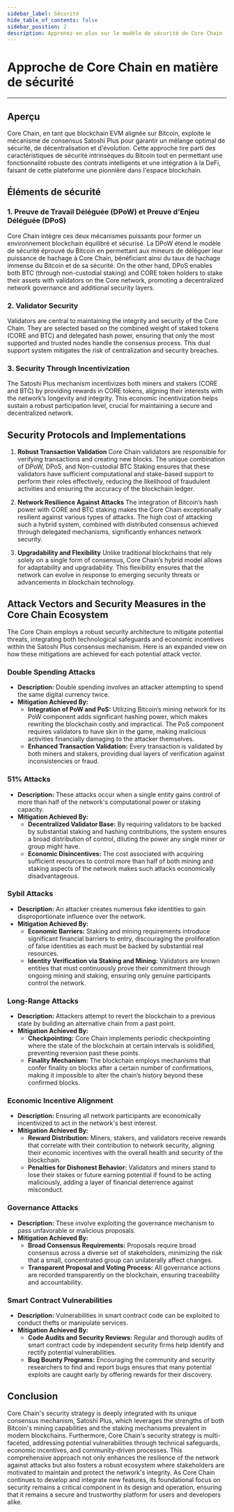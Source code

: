 ```yaml
---
sidebar_label: Sécurité
hide_table_of_contents: false
sidebar_position: 2
description: Apprenez-en plus sur le modèle de sécurité de Core Chain
---
```


# Approche de Core Chain en matière de sécurité

---

## Aperçu

Core Chain, en tant que blockchain EVM alignée sur Bitcoin, exploite le mécanisme de consensus Satoshi Plus pour garantir un mélange optimal de sécurité, de décentralisation et d'évolution. Cette approche tire parti des caractéristiques de sécurité intrinsèques du Bitcoin tout en permettant une fonctionnalité robuste des contrats intelligents et une intégration à la DeFi, faisant de cette plateforme une pionnière dans l'espace blockchain.

## Éléments de sécurité

### 1. Preuve de Travail Déléguée (DPoW) et Preuve d’Enjeu Déléguée (DPoS)

Core Chain intègre ces deux mécanismes puissants pour former un environnement blockchain équilibré et sécurisé. La DPoW étend le modèle de sécurité éprouvé du Bitcoin en permettant aux mineurs de déléguer leur puissance de hachage à Core Chain, bénéficiant ainsi du taux de hachage immense du Bitcoin et de sa sécurité. On the other hand, DPoS enables both BTC (through non-custodial staking) and CORE token holders to stake their assets with validators on the Core network, promoting a decentralized network governance and additional security layers.

### 2. Validator Security

Validators are central to maintaining the integrity and security of the Core Chain. They are selected based on the combined weight of staked tokens (CORE and BTC) and delegated hash power, ensuring that only the most supported and trusted nodes handle the consensus process. This dual support system mitigates the risk of centralization and security breaches.

### 3. Security Through Incentivization

The Satoshi Plus mechanism incentivizes both miners and stakers (CORE and BTC) by providing rewards in CORE tokens, aligning their interests with the network’s longevity and integrity. This economic incentivization helps sustain a robust participation level, crucial for maintaining a secure and decentralized network.

## Security Protocols and Implementations

1. **Robust Transaction Validation**
   Core Chain validators are responsible for verifying transactions and creating new blocks. The unique combination of DPoW, DPoS, and Non-custodial BTC Staking ensures that these validators have sufficient computational and stake-based support to perform their roles effectively, reducing the likelihood of fraudulent activities and ensuring the accuracy of the blockchain ledger.

2. **Network Resilience Against Attacks**
   The integration of Bitcoin’s hash power with CORE and BTC staking makes the Core Chain exceptionally resilient against various types of attacks. The high cost of attacking such a hybrid system, combined with distributed consensus achieved through delegated mechanisms, significantly enhances network security.

3. **Upgradability and Flexibility**
   Unlike traditional blockchains that rely solely on a single form of consensus, Core Chain’s hybrid model allows for adaptability and upgradability. This flexibility ensures that the network can evolve in response to emerging security threats or advancements in blockchain technology.

## Attack Vectors and Security Measures in the Core Chain Ecosystem

The Core Chain employs a robust security architecture to mitigate potential threats, integrating both technological safeguards and economic incentives within the Satoshi Plus consensus mechanism. Here is an expanded view on how these mitigations are achieved for each potential attack vector.

### Double Spending Attacks

- **Description:** Double spending involves an attacker attempting to spend the same digital currency twice.
- **Mitigation Achieved By:**
  - **Integration of PoW and PoS:** Utilizing Bitcoin’s mining network for its PoW component adds significant hashing power, which makes rewriting the blockchain costly and impractical. The PoS component requires validators to have skin in the game, making malicious activities financially damaging to the attacker themselves.
  - **Enhanced Transaction Validation:** Every transaction is validated by both miners and stakers, providing dual layers of verification against inconsistencies or fraud.

### 51% Attacks

- **Description:** These attacks occur when a single entity gains control of more than half of the network's computational power or staking capacity.
- **Mitigation Achieved By:**
  - **Decentralized Validator Base:** By requiring validators to be backed by substantial staking and hashing contributions, the system ensures a broad distribution of control, diluting the power any single miner or group might have.
  - **Economic Disincentives:** The cost associated with acquiring sufficient resources to control more than half of both mining and staking aspects of the network makes such attacks economically disadvantageous.

### Sybil Attacks

- **Description:** An attacker creates numerous fake identities to gain disproportionate influence over the network.
- **Mitigation Achieved By:**
  - **Economic Barriers:** Staking and mining requirements introduce significant financial barriers to entry, discouraging the proliferation of false identities as each must be backed by substantial real resources.
  - **Identity Verification via Staking and Mining:** Validators are known entities that must continuously prove their commitment through ongoing mining and staking, ensuring only genuine participants control the network.

### Long-Range Attacks

- **Description:** Attackers attempt to revert the blockchain to a previous state by building an alternative chain from a past point.
- **Mitigation Achieved By:**
  - **Checkpointing:** Core Chain implements periodic checkpointing where the state of the blockchain at certain intervals is solidified, preventing reversion past these points.
  - **Finality Mechanism:** The blockchain employs mechanisms that confer finality on blocks after a certain number of confirmations, making it impossible to alter the chain’s history beyond these confirmed blocks.

### Economic Incentive Alignment

- **Description:** Ensuring all network participants are economically incentivized to act in the network's best interest.
- **Mitigation Achieved By:**
  - **Reward Distribution:** Miners, stakers, and validators receive rewards that correlate with their contribution to network security, aligning their economic incentives with the overall health and security of the blockchain.
  - **Penalties for Dishonest Behavior:** Validators and miners stand to lose their stakes or future earning potential if found to be acting maliciously, adding a layer of financial deterrence against misconduct.

### Governance Attacks

- **Description:** These involve exploiting the governance mechanism to pass unfavorable or malicious proposals.
- **Mitigation Achieved By:**
  - **Broad Consensus Requirements:** Proposals require broad consensus across a diverse set of stakeholders, minimizing the risk that a small, concentrated group can unilaterally affect changes.
  - **Transparent Proposal and Voting Process:** All governance actions are recorded transparently on the blockchain, ensuring traceability and accountability.

### Smart Contract Vulnerabilities

- **Description:** Vulnerabilities in smart contract code can be exploited to conduct thefts or manipulate services.
- **Mitigation Achieved By:**
  - **Code Audits and Security Reviews:** Regular and thorough audits of smart contract code by independent security firms help identify and rectify potential vulnerabilities.
  - **Bug Bounty Programs:** Encouraging the community and security researchers to find and report bugs ensures that many potential exploits are caught early by offering rewards for their discovery.

## Conclusion

Core Chain's security strategy is deeply integrated with its unique consensus mechanism, Satoshi Plus, which leverages the strengths of both Bitcoin's mining capabilities and the staking mechanisms prevalent in modern blockchains. Furthermore, Core Chain's security strategy is multi-faceted, addressing potential vulnerabilities through technical safeguards, economic incentives, and community-driven processes. This comprehensive approach not only enhances the resilience of the network against attacks but also fosters a robust ecosystem where stakeholders are motivated to maintain and protect the network's integrity. As Core Chain continues to develop and integrate new features, its foundational focus on security remains a critical component in its design and operation, ensuring that it remains a secure and trustworthy platform for users and developers alike.
